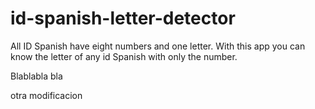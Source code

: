 # id-spanish-letter-detector
All ID Spanish have eight numbers and one letter. With this app you can know the letter of any id Spanish with only the number.


Blablabla bla

otra modificacion